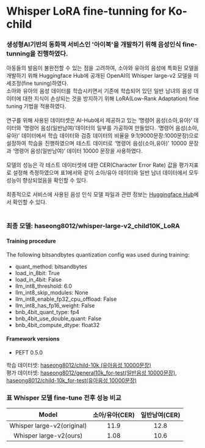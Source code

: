 # Whisper LoRA fine-tunning for Ko-child
### 생성형AI기반의 동화책 서비스인 '아이북'을 개발하기 위해 음성인식 fine-tunning을 진행하였다.

<p align="justify">
아동들의 발음이 불완전할 수 있는 점을 고려하여, 소아와 유아의 음성에 특화된 모델을 개발하기 위해 Huggingface Hub에 공개된 OpenAI의 Whisper large-v2 모델을 미세조정(fine tuning)하였다.<br>
소아와 유아의 음성 데이터를 학습시키면서 기존에 학습되어 있던 일반 남녀의 음성 데이터에 대한 지식이 손상되는 것을 방지하기 위해 LoRA(Low-Rank Adaptation) fine tuning 기법을 적용하였다.<br>
<br>
연구를 위해 사용된 데이터셋은 AI-Hub에서 제공하고 있는 ‘명령어 음성(소아,유아)’ 데이터와 ‘명령어 음성(일반남여)’데이터의 일부를 가공하여 만들었다. ‘명령어 음성(소아,유아)’ 데이터에서 학습 데이터와 검증 데이터의 비율을 9:1(9000문장:1000문장)으로 설정하여 학습을 진행하였으며 테스트 데이터로 ‘명령어 음성(소아,유아)’ 10000 문장과 ‘명령어 음성(일반남여)’ 데이터 10000 문장을 사용하였다.<br>
<br>
모델의 성능은 각 테스트 데이터셋에 대한 CER(Character Error Rate) 값을 평가지표로 설정해 측정하였으며 표1에서와 같이 소아/유아 데이터와 일반 남녀 데이터에서 모두 성능이 향상되었음을 확인할 수 있다.<br>
<br>
최종적으로 서비스에 사용된 음성 인식 모델 파일과 관련 정보는 <a href="https://huggingface.co/haseong8012">Huggingface Hub</a>에서 확인할 수 있다.<br>
<br>
</p>

### 최종 모델: haseong8012/whisper-large-v2_child10K_LoRA <br>
#### Training procedure <br>
The following bitsandbytes quantization config was used during training: <br>
- quant_method: bitsandbytes
- load_in_8bit: True
- load_in_4bit: False
- llm_int8_threshold: 6.0
- llm_int8_skip_modules: None
- llm_int8_enable_fp32_cpu_offload: False
- llm_int8_has_fp16_weight: False
- bnb_4bit_quant_type: fp4
- bnb_4bit_use_double_quant: False
- bnb_4bit_compute_dtype: float32
#### Framework versions
- PEFT 0.5.0

학습 데이터셋: <a href="https://huggingface.co/haseong8012/child-10k">haseong8012/child-10k (유아음성 10000문장)</a><br>
평가 데이터셋: <a href="https://huggingface.co/haseong8012/general10k_for-test">haseong8012/general10k_for-test(일반음성 10000문장)</a>, <a href="https://huggingface.co/haseong8012/child-10k_for-test">haseong8012/child-10k_for-test(유아음성 10000문장)</a>



### 표 Whisper 모델 fine-tune 전후 성능 비교
| Model                      |	소아/유아(CER)	| 일반남여(CER) |
| :-----:                    | :-----:          |  :------:     |
| Whisper large-v2(original) |	   11.9	      |     12.8     |
| Whisper large-v2(ours)	   |     1.08	      |     10.6     |

